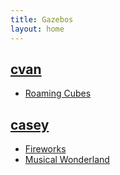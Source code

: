 ```yaml
---
title: Gazebos
layout: home
---
```


<section id="cvan" data-section="cvan">
  <div>
    <h2><a href="/cvan">cvan</a></h2>
  </div>
  <div>
    <ul>
      <li><a href="/cvan/roaming_cubes"><span>Roaming Cubes</span></a></li>
    </ul>
  </div>
</section>

<section id="casey" data-section="casey">
  <div>
    <h2><a href="/casey">casey</a></h2>
  </div>
  <div>
    <ul>
      <li><a href="/casey/fireworks"><span>Fireworks</span></a></li>
      <li><a href="/casey/musical_wonderland"><span>Musical Wonderland</span></a></li>
    </ul>
  </div>
</section>
